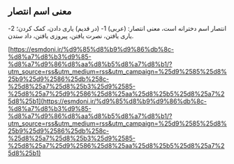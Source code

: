 ## معنی اسم انتصار


انتصار اسم دخترانه است، معنی انتصار: (عربی) 1- (در قدیم) یاری دادن، کمک کردن؛ 2- یاری یافتن، نصرت یافتن، پیروزی یافتن، داد ستدن.

[https://esmdoni.ir/%d9%85%d8%b9%d9%86%db%8c-%d8%a7%d8%b3%d9%85-%d8%a7%d9%86%d8%aa%d8%b5%d8%a7%d8%b1/?utm_source=rss&utm_medium=rss&utm_campaign=%25d9%2585%25d8%25b9%25d9%2586%25db%258c-%25d8%25a7%25d8%25b3%25d9%2585-%25d8%25a7%25d9%2586%25d8%25aa%25d8%25b5%25d8%25a7%25d8%25b1](https://esmdoni.ir/%d9%85%d8%b9%d9%86%db%8c-%d8%a7%d8%b3%d9%85-%d8%a7%d9%86%d8%aa%d8%b5%d8%a7%d8%b1/?utm_source=rss&utm_medium=rss&utm_campaign=%25d9%2585%25d8%25b9%25d9%2586%25db%258c-%25d8%25a7%25d8%25b3%25d9%2585-%25d8%25a7%25d9%2586%25d8%25aa%25d8%25b5%25d8%25a7%25d8%25b1) 